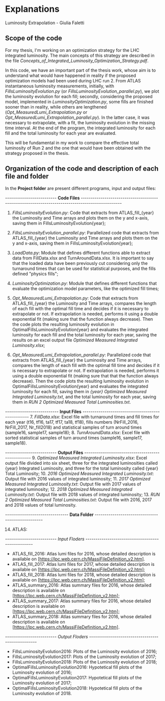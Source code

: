 # Explanations
Luminosity Extrapolation - Giulia Faletti

## Scope of the code
For my thesis, I'm working on an optimization strategy for the LHC integrated luminosity. The main concepts of this strategy are described in the file *Concepts_of_Integrated_Luminosity_Optimization_Strategy.pdf*. 

In this code, we have an important part of the thesis work, whose aim is to understand what would have happened in reality if the proposed optimization models had been used during LHC run 2.
 From ATLAS instantaneous luminosity measurements, initially, with *FillsLuminosityEvolution.py* (or *FillsLuminosityEvolution_parallel.py*), we plot the luminosity evolution for each fill; secondly, considering the proposed model, implemented in *LuminosityOptimization.py*, some fills are finished sooner than in reality, while others are lengthened (*Opt_MeasuredLumi_Extrapolation.py* or *Opt_MeasuredLumi_Extrapolation_parallel.py*). In the latter case, it was necessary to extrapolate, with a fit, the luminosity evolution in the missing time interval. At the end of the program, the integrated luminosity for each fill and the total luminosity for each year are evaluated. 
 
 This will be fundamental in my work to compare the effective total luminosity of Run 2 and the one that would have been obtained with the strategy proposed in the thesis.

## Organization of the code and description of each file and folder
In the **Project folder** are present different programs, input and output files:

 -------------------------- **Code Files** --------------------------------------------------------------------------------------------------
 1. *FillsLuminosityEvolution.py*: Code that extracts from ATLAS_fill_{year} the Luminosity and Time arrays and plots them on the y and x-axis, saving them in FillsLuminosityEvolution{year};

 2. *FillsLuminosityEvolution_parallel.py*: Parallelized code that extracts from ATLAS_fill_{year} the Luminosity and Time arrays and plots them on the y and x-axis, saving them in FillsLuminosityEvolution{year};

 3. *LoadData.py*: Module that defines different functions able to extract data from FillData.xlsx and TurnAroundData.xlsx. It is important to say that the loaded data have been previously cut considering only the turnaround times that can be used for statistical purposes, and the fills defined "physics fills";

 4. *LuminosityOptimization.py*: Module that defines different functions that evaluate the optimization model parameters, like the optimized fill times;

 5. *Opt_MeasuredLumi_Extrapolation.py*: Code that extracts from ATLAS_fill_{year} the Luminosity and Time arrays, compares the length of each fill with the optimal fill time and decides if it is necessary to extrapolate or not. If extrapolation is needed, performs it using a double exponential fit (making sure that the function always decrease). Then the code plots the resulting luminosity evolution in OptimalFillsLuminosityEvolution{year} and evaluates the integrated luminosity for each fill and the total luminosity for each year, saving the results on an excel output file _Optimized Measured Integrated Luminosity.xlsx_;

 6. *Opt_MeasuredLumi_Extrapolation_parallel.py*: Parallelized code that extracts from ATLAS_fill_{year} the Luminosity and Time arrays, compares the length of each fill with the optimal fill time and decides if it is necessary to extrapolate or not. If extrapolation is needed, performs it using a double exponential fit (making sure that that the function always decrease). Then the code plots the resulting luminosity evolution in OptimalFillsLuminosityEvolution{year} and evaluates the integrated luminosity for each fill, saving them in _{year} Optimized Measured Integrated Luminosity.txt_, and the total luminosity for each year, saving them in _RUN 2 Optimized Measured Total Luminosities.txt_.

 --------------------------- **Input Files** ---------------------------------------------------
 7. _FillData.xlsx_: Excel file with turnaround times and fill times for each year (t16, tf16, ta17, tf17, ta18, tf18), fills numbers (NrFill_2016, NrFill_2017, Nr_fill2018) and statistical samples of turn around times (sample16, sample17, sample18);
 8. _TurnAroundData.xlsx_: Excel file with sorted statistical samples of turn around times (sample16, sample17, sample18).

 -------------------------- **Output Files** ---------------------------------------------------
 9. _Optimized Measured Integrated Luminosity.xlsx_: Excel output file divided into six sheet, three for the integrated luminosities called {year} Integrated Luminosity, and three for the total luminosity called {year} Total Luminosity;
 10. _2016 Optimized Measured Integrated Luminosity.txt_: Output file with 2016 values of integrated luminosity;
 11. _2017 Optimized Measured Integrated Luminosity.txt_: Output file with 2017 values of integrated luminosity;
 12. _2018 Optimized Measured Integrated Luminosity.txt_: Output file with 2018 values of integrated luminosity;
 13. _RUN 2 Optimized Measured Total Luminosities.txt_: Output file with 2016, 2017 and 2018 values of total luminosity.

 -------------------------------- **Data Folder** ---------------------------------------------------
 
 14. ATLAS:
 
 -------------------------- *Input Floders* ---------------------------------------------------
 - ATLAS_fill_2016: Atlas lumi files for 2016, whose detailed description is available on [https://lpc.web.cern.ch/MassiFileDefinition_v2.htm].
 - ATLAS_fill_2017: Atlas lumi files for 2017, whose detailed description is available on [https://lpc.web.cern.ch/MassiFileDefinition_v2.htm];
 - ATLAS_fill_2018: Atlas lumi files for 2018, whose detailed description is available on [https://lpc.web.cern.ch/MassiFileDefinition_v2.htm];
 - ATLAS_summary_2016: Atlas summary files for 2016, whose detailed description is available on [https://lpc.web.cern.ch/MassiFileDefinition_v2.htm];
 - ATLAS_summary_2017: Atlas summary files for 2016, whose detailed description is available on [https://lpc.web.cern.ch/MassiFileDefinition_v2.htm];
 - ATLAS_summary_2018: Atlas summary files for 2016, whose detailed description is available on [https://lpc.web.cern.ch/MassiFileDefinition_v2.htm].

 -------------------------- *Output Floders* ---------------------------------------------------
 - FillsLuminosityEvolution2016: Plots of the Luminosity evolution of 2016;
 - FillsLuminosityEvolution2017: Plots of the Luminosity evolution of 2017;
 - FillsLuminosityEvolution2018: Plots of the Luminosity evolution of 2018;
 - OptimalFillsLuminosityEvolution2016: Hypotetical fill plots of the Luminosity evolution of 2016;
 - OptimalFillsLuminosityEvolution2017: Hypotetical fill plots of the Luminosity evolution of 2017;
 - OptimalFillsLuminosityEvolution2018: Hypotetical fill plots of the Luminosity evolution of 2018.
